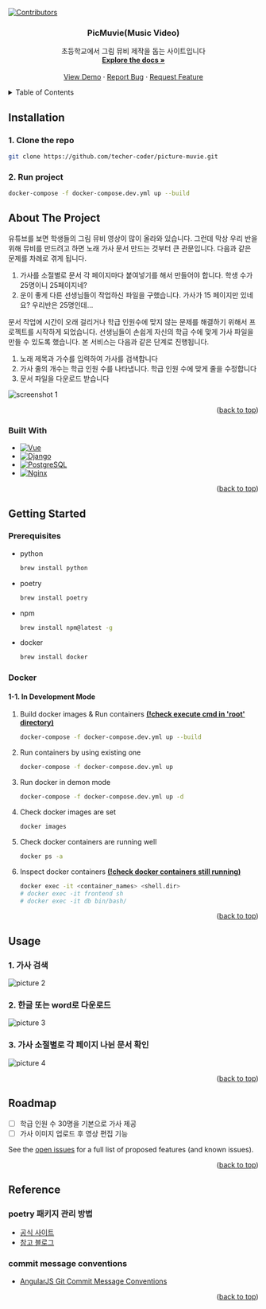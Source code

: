 <a name="readme-top"></a>

[![Contributors][contributors-shield]][contributors-url]

<!-- PROJECT LOGO -->
<!-- <br />
<div align="center">
  <a href="https://github.com/teacher-coder/picture-muvie">
    <img src="images/logo.png" alt="Logo" width="80" height="80">
  </a> -->

<h3 align="center">PicMuvie(Music Video)</h3>

  <p align="center">
    초등학교에서 그림 뮤비 제작을 돕는 사이트입니다
    <br />
    <a href="https://github.com/teacher-coder/picture-muvie"><strong>Explore the docs »</strong></a>
    <br />
    <br />
    <a href="https://github.com/teacher-coder/picture-muvie">View Demo</a>
    ·
    <a href="https://github.com/teacher-coder/picture-muvie/issues">Report Bug</a>
    ·
    <a href="https://github.com/teacher-coder/picture-muvie/issues">Request Feature</a>
  </p>
</div>

<!-- TABLE OF CONTENTS -->
<details>
  <summary>Table of Contents</summary>
  <ol>
    <li>
      <a href="#about-the-project">About The Project</a>
      <ul>
        <li><a href="#built-with">Built With</a></li>
      </ul>
    </li>
    <li>
      <a href="#getting-started">Getting Started</a>
      <ul>
        <li><a href="#prerequisites">Prerequisites</a></li>
        <li><a href="#installation">Installation</a></li>
      </ul>
    </li>
    <li><a href="#usage">Usage</a></li>
    <li><a href="#roadmap">Roadmap</a></li>
    <li><a href="#reference">Reference</a></li>
  </ol>
</details>

<!-- ABOUT THE PROJECT -->

## Installation

### 1. Clone the repo
  ```sh
  git clone https://github.com/techer-coder/picture-muvie.git
  ```

### 2. Run project
   ```sh
   docker-compose -f docker-compose.dev.yml up --build
   ```


## About The Project

유튜브를 보면 학생들의 그림 뮤비 영상이 많이 올라와 있습니다. 그런데 막상 우리 반을 위해 뮤비를 만드려고 하면 노래 가사 문서 만드는 것부터 큰 관문입니다. 다음과 같은 문제를 차례로 겪게 됩니다.

1. 가사를 소절별로 문서 각 페이지마다 붙여넣기를 해서 만들어야 합니다. 학생 수가 25명이니 25페이지네?
2. 운이 좋게 다른 선생님들이 작업하신 파일을 구했습니다. 가사가 15 페이지만 있네요? 우리반은 25명인데...

문서 작업에 시간이 오래 걸리거나 학급 인원수에 맞지 않는 문제를 해결하기 위해서 프로젝트를 시작하게 되었습니다. 선생님들이 손쉽게 자신의 학급 수에 맞게 가사 파일을 만들 수 있도록 했습니다. 본 서비스는 다음과 같은 단계로 진행됩니다.

1. 노래 제목과 가수를 입력하여 가사를 검색합니다
2. 가사 줄의 개수는 학급 인원 수를 나타냅니다. 학급 인원 수에 맞게 줄을 수정합니다
3. 문서 파일을 다운로드 받습니다

![screenshot 1](images/screenshot.png)

<p align="right">(<a href="#readme-top">back to top</a>)</p>

### Built With

- [![Vue][vue.js]][vue-url]
- [![Django][django.com]][django-url]
- [![PostgreSQL][postgresql.com]][postgresql-url]
- [![Nginx][nginx.com]][nginx-url]

<p align="right">(<a href="#readme-top">back to top</a>)</p>

<!-- GETTING STARTED -->

## Getting Started

### Prerequisites

- python

  ```sh
  brew install python
  ```

- poetry

  ```sh
  brew install poetry
  ```

- npm

  ```sh
  brew install npm@latest -g
  ```

- docker

  ```sh
  brew install docker
  ```

### Docker
#### 1-1. In Development Mode
1. Build docker images & Run containers <u>**(!check execute cmd in 'root' directory)**</u>
   ```sh
   docker-compose -f docker-compose.dev.yml up --build
   ```

2. Run containers by using existing one
   ```sh
   docker-compose -f docker-compose.dev.yml up
   ```

3. Run docker in demon mode

   ```sh
   docker-compose -f docker-compose.dev.yml up -d
   ```

4. Check docker images are set

   ```sh
   docker images
   ```

5. Check docker containers are running well

   ```sh
   docker ps -a
   ```

6. Inspect docker containers <u>**(!check docker containers still running)**</u>

   ```sh
   docker exec -it <container_names> <shell.dir>
   # docker exec -it frontend sh
   # docker exec -it db bin/bash/
   ```


<p align="right">(<a href="#readme-top">back to top</a>)</p>

<!-- USAGE EXAMPLES -->

## Usage

### 1. 가사 검색

![picture 2](images/dfd64ca7317cc37fad97e5a7df629354c1e18d1912f268e7acb4244fb9e8034a.png)

### 2. 한글 또는 word로 다운로드

![picture 3](images/019a2c161f67509e8f56e03373494fca5d02cadbd0f500fad0fad97db867ec85.png)

### 3. 가사 소절별로 각 페이지 나뉜 문서 확인

![picture 4](images/63e9e641ac72672596c28e425c56a0863be542810cc664731e97cc1f7f401cb5.png)

<p align="right">(<a href="#readme-top">back to top</a>)</p>

## Roadmap

- [ ] 학급 인원 수 30명을 기본으로 가사 제공
- [ ] 가사 이미지 업로드 후 영상 편집 기능

See the [open issues](https://github.com/teacher-coder/picture-muvie/issues) for a full list of proposed features (and known issues).

<p align="right">(<a href="#readme-top">back to top</a>)</p>

## Reference

### poetry 패키지 관리 방법

- [공식 사이트](https://python-poetry.org/docs/basic-usage/)
- [참고 블로그](https://velog.io/@whattsup_kim/Python-%ED%8C%8C%EC%9D%B4%EC%8D%AC-%ED%99%98%EA%B2%BD-%EA%B5%AC%EC%B6%95%ED%95%98%EA%B8%B0-2-Poetry#poetry%EB%9E%80)

### commit message conventions

- [AngularJS Git Commit Message Conventions](https://gist.github.com/stephenparish/9941e89d80e2bc58a153)

<p align="right">(<a href="#readme-top">back to top</a>)</p>

<!-- MARKDOWN LINKS & IMAGES -->
<!-- https://www.markdownguide.org/basic-syntax/#reference-style-links -->

[contributors-shield]: https://img.shields.io/github/contributors/teacher-coder/picture-muvie.svg?style=for-the-badge
[contributors-url]: https://github.com/teacher-coder/picture-muvie/graphs/contributors
[linkedin-shield]: https://img.shields.io/badge/-LinkedIn-black.svg?style=for-the-badge&logo=linkedin&colorB=555
[linkedin-url]: https://linkedin.com/in/linkedin_username
[product-screenshot]: images/screenshot.png
[vue.js]: https://img.shields.io/badge/Vue.js-35495E?style=for-the-badge&logo=vuedotjs&logoColor=4FC08D
[vue-url]: https://vuejs.org/
[django.com]: https://img.shields.io/badge/Django-092E20?style=for-the-badge&logo=django&logoColor=white
[django-url]: https://djangoproject.com
[nginx.com]: https://img.shields.io/badge/Nginx-009639?style=for-the-badge&logo=nginx&logoColor=white
[nginx-url]: https://www.nginx.com
[postgresql.com]: https://img.shields.io/badge/PostgreSQL-4169E1?style=for-the-badge&logo=postgresql&logoColor=white
[postgresql-url]: https://www.postgresql.org
